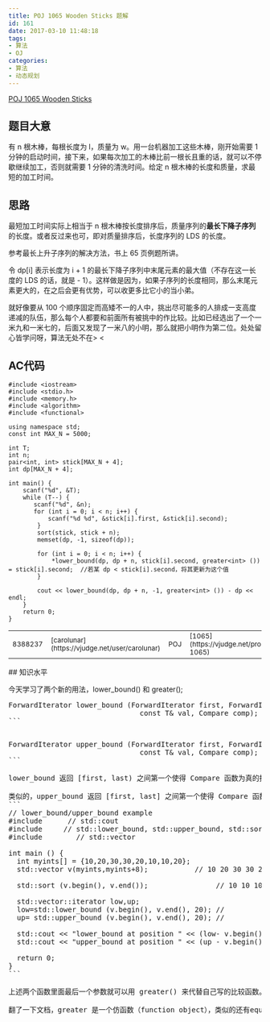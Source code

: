 ```yaml
---
title: POJ 1065 Wooden Sticks 题解
id: 161
date: 2017-03-10 11:48:18
tags:
- 算法
- OJ
categories:
- 算法
- 动态规划
---
```



[POJ 1065 Wooden Sticks](http://poj.org/problem?id=1065)


## 题目大意

有 n 根木棒，每根长度为 l，质量为 w。用一台机器加工这些木棒，刚开始需要 1 分钟的启动时间，接下来，如果每次加工的木棒比前一根长且重的话，就可以不停歇继续加工，否则就需要 1 分钟的清洗时间。给定 n 根木棒的长度和质量，求最短的加工时间。

## 思路

最短加工时间实际上相当于 n 根木棒按长度排序后，质量序列的**最长下降子序列**的长度。或者反过来也可，即对质量排序后，长度序列的 LDS 的长度。

参考最长上升子序列的解决方法，书上 65 页例题所讲。

令 dp[i] 表示长度为 i + 1 的最长下降子序列中末尾元素的最大值（不存在这一长度的 LDS 的话，就是 - 1）。这样做是因为，如果子序列的长度相同，那么末尾元素更大的，在之后会更有优势，可以收更多比它小的当小弟。

就好像要从 100 个顺序固定而高矮不一的人中，挑出尽可能多的人排成一支高度递减的队伍，那么每个人都要和前面所有被挑中的作比较。比如已经选出了一个一米九和一米七的，后面又发现了一米八的小明，那么就把小明作为第二位。处处留心皆学问呀，算法无处不在> <

## AC代码
```
#include <iostream>
#include <stdio.h>
#include <memory.h>
#include <algorithm>
#include <functional>

using namespace std;
const int MAX_N = 5000;

int T;
int n;
pair<int, int> stick[MAX_N + 4];
int dp[MAX_N + 4];

int main() {
    scanf("%d", &T);
    while (T--) {
       scanf("%d", &n);
       for (int i = 0; i < n; i++) {
           scanf("%d %d", &stick[i].first, &stick[i].second);
        } 
        sort(stick, stick + n);
        memset(dp, -1, sizeof(dp));

        for (int i = 0; i < n; i++) {
            *lower_bound(dp, dp + n, stick[i].second, greater<int> ()) = stick[i].second;  //若某 dp < stick[i].second，将其更新为这个值
        }

        cout << lower_bound(dp, dp + n, -1, greater<int> ()) - dp << endl;
    }
    return 0;
}
```

<table id="listStatus" class="table table-striped table-bordered table-responsive dataTable no-footer hover-date" width="100%" cellspacing="0">
<tbody>
<tr id="8388237" class="accepted odd" style="height: 23.675px;">
<td class=" run-id hidden-lg-down" style="height: 23.675px;"><span style="font-size: 10pt;">8388237</span></td>
<td class=" username" style="height: 23.675px;">
<div><span style="font-size: 10pt;">[carolunar](https://vjudge.net/user/carolunar)</span></td>
<td class=" oj" style="height: 23.675px;"><span style="font-size: 10pt;">POJ</span></td>
<td class=" prob_num" style="height: 23.675px;">
<div><span style="font-size: 10pt;">[1065](https://vjudge.net/problem/POJ-1065)</span></td>
<td class=" status hidden-md-down" style="height: 23.675px;">
<div class="view-solution" title="" data-toggle="tooltip" data-run-id="8388237" data-original-title=""><span style="font-size: 10pt;">Accepted</span></td>
<td class=" runtime" style="height: 23.675px;"><span style="font-size: 10pt;">16ms</span></td>
<td class=" memory" style="height: 23.675px;"><span style="font-size: 10pt;">0.2MB</span></td>
<td class=" length hidden-lg-down" style="height: 23.675px;"><span style="font-size: 10pt;">722B</span></td>
<td class=" language" style="height: 23.675px;">
<div class="view-solution self" title="" data-toggle="tooltip" data-html="true" data-run-id="8388237" data-original-title="C++"><span style="font-size: 10pt;">C++</span></td>
<td class=" date" style="height: 23.675px;">
<div class="localizedTime" data-time="1489115780000"><span class="absolute" style="font-size: 10pt;">2017-03-10 11:16:20</span></td>
</tr>
</tbody>
</table>
## 知识水平

今天学习了两个新的用法，lower_bound() 和 greater<int>();
<pre class="">ForwardIterator lower_bound (ForwardIterator first, ForwardIterator last,
                               const T& val, Compare comp);
```

<pre class="">ForwardIterator upper_bound (ForwardIterator first, ForwardIterator last,
                               const T& val, Compare comp);
```

lower_bound 返回 [first, last) 之间第一个使得 Compare 函数为真的指针，如果没有这个参数，默认比较 val <= elem 是否成立。

类似的，upper_bound 返回 [first, last] 之间第一个使得 Compare 函数为真的指针，如果没有这个参数，默认比较 val < elem 是否成立。
```
// lower_bound/upper_bound example
#include <iostream>     // std::cout
#include <algorithm>    // std::lower_bound, std::upper_bound, std::sort
#include <vector>       // std::vector

int main () {
  int myints[] = {10,20,30,30,20,10,10,20};
  std::vector<int> v(myints,myints+8);           // 10 20 30 30 20 10 10 20

  std::sort (v.begin(), v.end());                // 10 10 10 20 20 20 30 30

  std::vector<int>::iterator low,up;
  low=std::lower_bound (v.begin(), v.end(), 20); //          ^
  up= std::upper_bound (v.begin(), v.end(), 20); //                   ^

  std::cout << "lower_bound at position " << (low- v.begin()) << '\n';   //--> 3
  std::cout << "upper_bound at position " << (up - v.begin()) << '\n';   //--> 6

  return 0;
}
```

上述两个函数里面最后一个参数就可以用 greater<int>() 来代替自己写的比较函数。

翻了一下文档，greater 是一个仿函数（function object），类似的还有equal_to, not_equal_to, less, greater_equal 和 less_equal。很好用，具体原理，暂作阙疑。